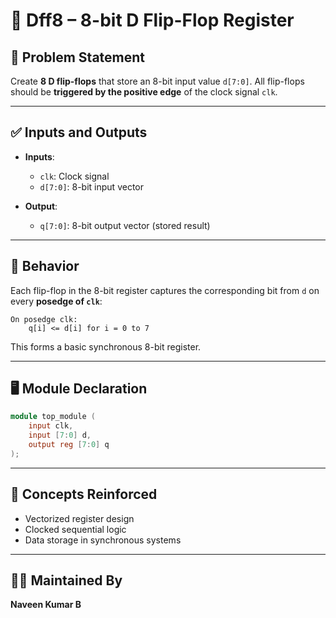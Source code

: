 # 🔁 Dff8 – 8-bit D Flip-Flop Register

## 📘 Problem Statement

Create **8 D flip-flops** that store an 8-bit input value `d[7:0]`. All flip-flops should be **triggered by the positive edge** of the clock signal `clk`.

---

## ✅ Inputs and Outputs

- **Inputs**:
  - `clk`: Clock signal
  - `d[7:0]`: 8-bit input vector

- **Output**:
  - `q[7:0]`: 8-bit output vector (stored result)

---

## 🔄 Behavior

Each flip-flop in the 8-bit register captures the corresponding bit from `d` on every **posedge of `clk`**:

```
On posedge clk:
    q[i] <= d[i] for i = 0 to 7
```

This forms a basic synchronous 8-bit register.

---

## 🖥️ Module Declaration

```verilog
module top_module (
    input clk,
    input [7:0] d,
    output reg [7:0] q
);
```

---

## 🧩 Concepts Reinforced

- Vectorized register design
- Clocked sequential logic
- Data storage in synchronous systems

---

## 👨‍💻 Maintained By

**Naveen Kumar B**
